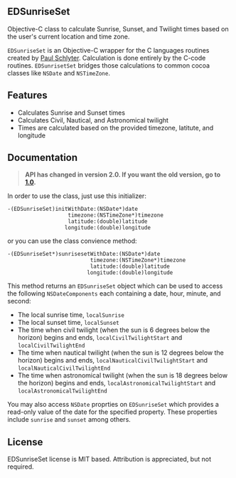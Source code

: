 EDSunriseSet
---------------
Objective-C class to calculate Sunrise, Sunset, and Twilight times based on the user's current location and time zone.

`EDSunriseSet` is an Objective-C wrapper for the C languages routines created by [Paul Schlyter].
Calculation is done entirely by the C-code routines. `EDSunrisetSet` bridges those calculations to common cocoa classes like `NSDate` and `NSTimeZone`.

Features
---------------
  - Calculates Sunrise and Sunset times
  - Calculates Civil, Nautical, and Astronomical twilight  
  - Times are calculated based on the provided timezone, latitute, and longitude

Documentation
---------------

> **API has changed in version 2.0. If you want the old version, go to [1.0].**

In order to use the class, just use this initializer:

```objc
-(EDSunriseSet)initWithDate:(NSDate*)date
                   timezone:(NSTimeZone*)timezone
                   latitude:(double)latitude
                  longitude:(double)longitude
```
 
or you can use the class convience method: 

```objc
-(EDSunriseSet*)sunrisesetWithDate:(NSDate*)date
                          timezone:(NSTimeZone*)timezone
                          latitude:(double)latitude
                         longitude:(double)longitude
```
    
This method returns an `EDSunriseSet` object which can be used to access the following `NSDateComponents` each containing a date, hour, minute, and second:

  - The local sunrise time, `localSunrise`  
  - The local sunset time, `localSunset`  
  - The time when civil twilight (when the sun is 6 degrees below the horizon) begins and ends, `localCivilTwilightStart` and `localCivilTwilightEnd`  
  - The time when nautical twilight (when the sun is 12 degrees below the horizon) begins and ends, `localNauticalCivilTwilightStart` and `localNauticalCivilTwilightEnd`  
  - The time when astronomical twilight (when the sun is 18 degrees below the horizon) begins and ends, `localAstronomicalTwilightStart` and `localAstronomicalTwilightEnd`

You may also access `NSDate` proprties on `EDSunriseSet` which provides a read-only value of the date for the specified property. These properties include `sunrise` and `sunset` among others.
    
License
---------------
EDSunriseSet license is MIT based. Attribution is appreciated, but not required.

  [Paul Schlyter]: http://stjarnhimlen.se/english.html
  [1.0]: https://github.com/erndev/EDSunriseSet/tree/1.0
